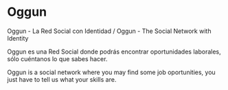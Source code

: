 # Oggun
Oggun - La Red Social con Identidad / Oggun - The Social Network with Identity

Oggun es una Red Social donde podrás encontrar oportunidades laborales, sólo cuéntanos lo que sabes hacer.

Oggun is a social network where you may find some job oportunities, you just have to tell us what your skills are.
